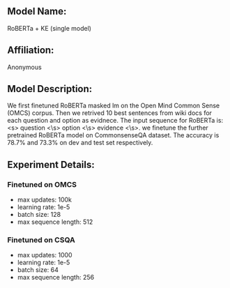 ## Model Name: 

RoBERTa + KE (single model)

## Affiliation:
Anonymous

## Model Description:
We first finetuned RoBERTa masked lm on the Open Mind Common Sense (OMCS) corpus. 
Then we retrived 10 best sentences from wiki docs for each question and option as evidnece. 
The input sequence for RoBERTa is: \<s\> question <\s> option <\s> evidence <\s>.
we finetune the further pretrained RoBERTa model on CommonsenseQA dataset. 
The accuracy is 78.7\% and 73.3\% on dev and test set respectively. 

## Experiment Details:
### Finetuned on OMCS
+ max updates: 100k
+ learning rate: 1e-5
+ batch size: 128
+ max sequence length: 512


### Finetuned on CSQA
+ max updates: 1000
+ learning rate: 1e-5
+ batch size: 64
+ max sequence length: 256
